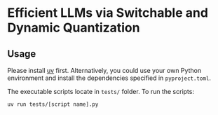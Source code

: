 # Efficient LLMs via Switchable and Dynamic Quantization

## Usage

Please install [uv](https://docs.astral.sh/uv/) first. Alternatively, you could use your own Python environment and install the dependencies specified in `pyproject.toml`.

The executable scripts locate in `tests/` folder. To run the scripts:

```bash
uv run tests/[script name].py
```
